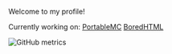 Welcome to my profile!

Currently working on:
[PortableMC](https://github.com/portablemc/portablemc)
[BoredHTML](https://github.com/PiSaucer/boredhtml)



![GitHub metrics](https://metrics.lecoq.io/yeetedmeme?pagespeed=1&languages=1&followup=1&gists=1&isocalendar=1&pagespeed.detailed=false&isocalendar.duration=half-year)
